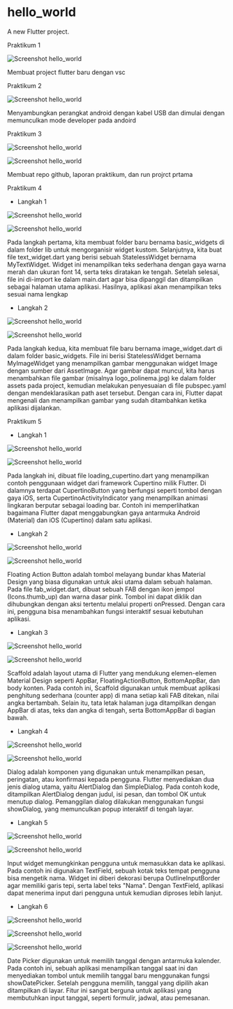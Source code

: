 # hello_world

A new Flutter project.

Praktikum 1

![Screenshot hello_world](images/01.jpg)

Membuat project flutter baru dengan vsc

Praktikum 2

![Screenshot hello_world](images/02.jpg)

Menyambungkan perangkat android dengan kabel USB dan dimulai dengan memunculkan mode developer pada andoird

Praktikum 3

![Screenshot hello_world](images/03.jpg)

![Screenshot hello_world](images/04.jpg)

Membuat repo github, laporan praktikum, dan run projrct prtama 

Praktikum 4
- Langkah 1

![Screenshot hello_world](images/05.jpg)

![Screenshot hello_world](images/06.jpg)

Pada langkah pertama, kita membuat folder baru bernama basic_widgets di dalam folder lib untuk mengorganisir widget kustom. Selanjutnya, kita buat file text_widget.dart yang berisi sebuah StatelessWidget bernama MyTextWidget. Widget ini menampilkan teks sederhana dengan gaya warna merah dan ukuran font 14, serta teks diratakan ke tengah. Setelah selesai, file ini di-import ke dalam main.dart agar bisa dipanggil dan ditampilkan sebagai halaman utama aplikasi. Hasilnya, aplikasi akan menampilkan teks sesuai nama lengkap

- Langkah 2

![Screenshot hello_world](images/07.jpg)

![Screenshot hello_world](images/08.jpg)

Pada langkah kedua, kita membuat file baru bernama image_widget.dart di dalam folder basic_widgets. File ini berisi StatelessWidget bernama MyImageWidget yang menampilkan gambar menggunakan widget Image dengan sumber dari AssetImage. Agar gambar dapat muncul, kita harus menambahkan file gambar (misalnya logo_polinema.jpg) ke dalam folder assets pada project, kemudian melakukan penyesuaian di file pubspec.yaml dengan mendeklarasikan path aset tersebut. Dengan cara ini, Flutter dapat mengenali dan menampilkan gambar yang sudah ditambahkan ketika aplikasi dijalankan.

Praktikum 5

- Langkah 1

![Screenshot hello_world](images/09.jpg)

![Screenshot hello_world](images/10.jpg)

Pada langkah ini, dibuat file loading_cupertino.dart yang menampilkan contoh penggunaan widget dari framework Cupertino milik Flutter. Di dalamnya terdapat CupertinoButton yang berfungsi seperti tombol dengan gaya iOS, serta CupertinoActivityIndicator yang menampilkan animasi lingkaran berputar sebagai loading bar. Contoh ini memperlihatkan bagaimana Flutter dapat menggabungkan gaya antarmuka Android (Material) dan iOS (Cupertino) dalam satu aplikasi.

- Langkah 2

![Screenshot hello_world](images/11.jpg)

![Screenshot hello_world](images/12.jpg)

Floating Action Button adalah tombol melayang bundar khas Material Design yang biasa digunakan untuk aksi utama dalam sebuah halaman. Pada file fab_widget.dart, dibuat sebuah FAB dengan ikon jempol (Icons.thumb_up) dan warna dasar pink. Tombol ini dapat diklik dan dihubungkan dengan aksi tertentu melalui properti onPressed. Dengan cara ini, pengguna bisa menambahkan fungsi interaktif sesuai kebutuhan aplikasi.

- Langkah 3

![Screenshot hello_world](images/13.jpg)

![Screenshot hello_world](images/14.jpg)

Scaffold adalah layout utama di Flutter yang mendukung elemen-elemen Material Design seperti AppBar, FloatingActionButton, BottomAppBar, dan body konten. Pada contoh ini, Scaffold digunakan untuk membuat aplikasi penghitung sederhana (counter app) di mana setiap kali FAB ditekan, nilai angka bertambah. Selain itu, tata letak halaman juga ditampilkan dengan AppBar di atas, teks dan angka di tengah, serta BottomAppBar di bagian bawah.

- Langkah 4

![Screenshot hello_world](images/15.jpg)

![Screenshot hello_world](images/16.jpg)

Dialog adalah komponen yang digunakan untuk menampilkan pesan, peringatan, atau konfirmasi kepada pengguna. Flutter menyediakan dua jenis dialog utama, yaitu AlertDialog dan SimpleDialog. Pada contoh kode, ditampilkan AlertDialog dengan judul, isi pesan, dan tombol OK untuk menutup dialog. Pemanggilan dialog dilakukan menggunakan fungsi showDialog, yang memunculkan popup interaktif di tengah layar.

- Langkah 5

![Screenshot hello_world](images/17.jpg)

![Screenshot hello_world](images/18.jpg)

Input widget memungkinkan pengguna untuk memasukkan data ke aplikasi. Pada contoh ini digunakan TextField, sebuah kotak teks tempat pengguna bisa mengetik nama. Widget ini diberi dekorasi berupa OutlineInputBorder agar memiliki garis tepi, serta label teks "Nama". Dengan TextField, aplikasi dapat menerima input dari pengguna untuk kemudian diproses lebih lanjut.

- Langkah 6

![Screenshot hello_world](images/19.jpg)

![Screenshot hello_world](images/20.jpg)

![Screenshot hello_world](images/21.jpg)

Date Picker digunakan untuk memilih tanggal dengan antarmuka kalender. Pada contoh ini, sebuah aplikasi menampilkan tanggal saat ini dan menyediakan tombol untuk memilih tanggal baru menggunakan fungsi showDatePicker. Setelah pengguna memilih, tanggal yang dipilih akan ditampilkan di layar. Fitur ini sangat berguna untuk aplikasi yang membutuhkan input tanggal, seperti formulir, jadwal, atau pemesanan.